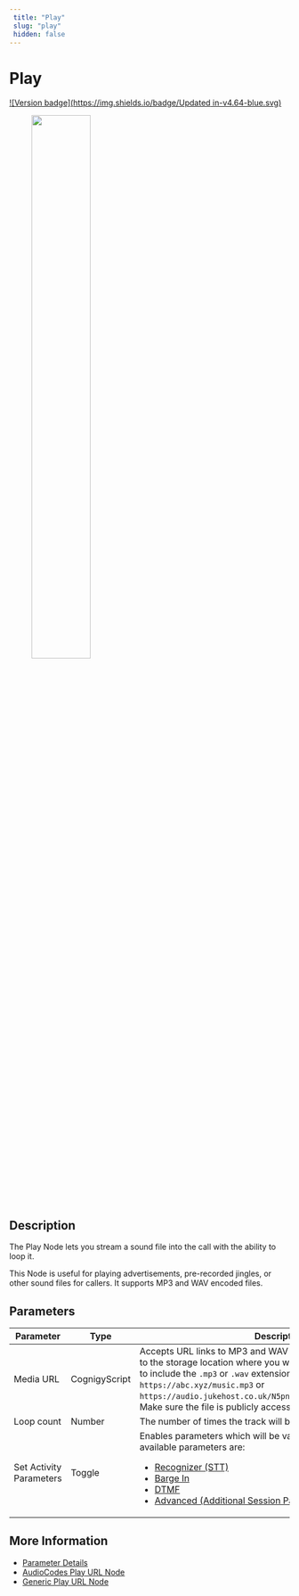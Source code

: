 ```yaml
---
 title: "Play" 
 slug: "play" 
 hidden: false 
---
```

# Play

[![Version badge](https://img.shields.io/badge/Updated in-v4.64-blue.svg)](../../../../../release-notes/4.64.md)

<figure>
  <img class="image-center" src="../../../../../../_assets/ai/build/node-reference/vg/play.png" width="50%" />
</figure>

## Description

The Play Node lets you stream a sound file into the call with the ability to loop it.

This Node is useful for playing advertisements, pre-recorded jingles, or other sound files for callers. It supports MP3 and WAV encoded files.

## Parameters

| Parameter               | Type          | Description                                                                                                                                                                                                                                                                                                                                                                        |
|-------------------------|---------------|------------------------------------------------------------------------------------------------------------------------------------------------------------------------------------------------------------------------------------------------------------------------------------------------------------------------------------------------------------------------------------|
| Media URL               | CognigyScript | Accepts URL links to MP3 and WAV tracks. The URL should point to the storage location where you want to host it and doesn't need to include the `.mp3` or `.wav` extension. For example, `https://abc.xyz/music.mp3` or `https://audio.jukehost.co.uk/N5pnlULbup8KabGRE7dsGwHTeIZAwWdr`. Make sure the file is publicly accessible.                                                |
| Loop count              | Number        | The number of times the track will be looped.                                                                                                                                                                                                                                                                                                                                      |
| Set Activity Parameters | Toggle        | Enables parameters which will be valid for this activity only. The available parameters are: <ul><li>[Recognizer (STT)](../voice-gateway/parameter-details.md)</li><li>[Barge In](../voice-gateway/parameter-details.md)</li><li>[DTMF](../voice-gateway/parameter-details.md)</li><li>[Advanced (Additional Session Parameters)](../voice-gateway/parameter-details.md)</li></ul> |

## More Information

- [Parameter Details](../voice-gateway/parameter-details.md)
- [AudioCodes Play URL Node](../audiocodes//play-url.md)
- [Generic Play URL Node](../generic//play-url.md)